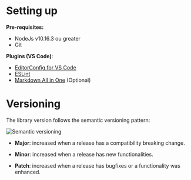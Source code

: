 # Setting up

**Pre-requisites:**
- NodeJs v10.16.3 ou greater
- Git

**Plugins (VS Code)**:
- [EditorConfig for VS Code](https://marketplace.visualstudio.com/items?itemName=EditorConfig.EditorConfig)
- [ESLint](https://marketplace.visualstudio.com/items?itemName=dbaeumer.vscode-eslint)
- [Markdown All in One](https://marketplace.visualstudio.com/items?itemName=yzhang.markdown-all-in-one) (Optional)

# Versioning

The library version follows the semantic versioning pattern:

![Semantic versioning](https://github.com/SeniorSA/yo-java-service-wrapper/blob/master/.docs/images/versioning.png "Semantic versioning")

- **Major**: increased when a release has a compatibility breaking change.

- **Minor**: increased when a release has new functionalities.

- **Patch**: increased when a release has bugfixes or a functionality was enhanced.

